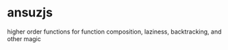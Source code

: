 ansuzjs
=======

higher order functions for function composition, laziness, backtracking, and other magic
